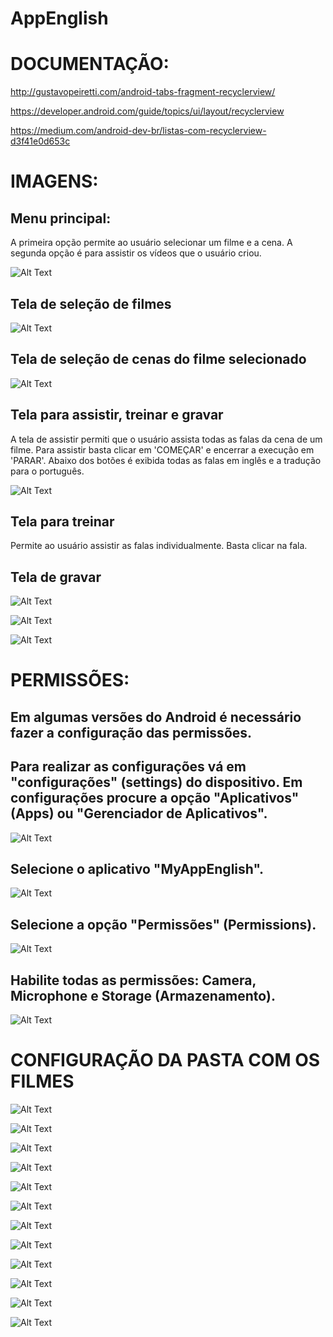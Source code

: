 # AppEnglish

# DOCUMENTAÇÃO:

http://gustavopeiretti.com/android-tabs-fragment-recyclerview/

https://developer.android.com/guide/topics/ui/layout/recyclerview

https://medium.com/android-dev-br/listas-com-recyclerview-d3f41e0d653c

# IMAGENS:

## Menu principal:
A primeira opção permite ao usuário selecionar um filme e a cena. A segunda opção é para assistir os vídeos que o usuário criou.

![Alt Text](https://github.com/kairiroberto/AppEnglish/blob/master/Capturar1.JPG)

## Tela de seleção de filmes

![Alt Text](https://github.com/kairiroberto/AppEnglish/blob/master/Capturar2.JPG)

## Tela de seleção de cenas do filme selecionado

![Alt Text](https://github.com/kairiroberto/AppEnglish/blob/master/Capturar3.JPG)

## Tela para assistir, treinar e gravar
A tela de assistir permiti que o usuário assista todas as falas da cena de um filme.
Para assistir basta clicar em 'COMEÇAR' e encerrar a execução em 'PARAR'. Abaixo dos botões é exibida todas as falas em inglês e a tradução para o português.

![Alt Text](https://github.com/kairiroberto/AppEnglish/blob/master/Capturar4.JPG)

## Tela para treinar
Permite ao usuário assistir as falas individualmente. Basta clicar na fala.

## Tela de gravar 

![Alt Text](https://github.com/kairiroberto/AppEnglish/blob/master/Capturar5.JPG)

![Alt Text](https://github.com/kairiroberto/AppEnglish/blob/master/Capturar6.JPG)

![Alt Text](https://github.com/kairiroberto/AppEnglish/blob/master/Capturar7.JPG)

# PERMISSÕES:

## Em algumas versões do Android é necessário fazer a configuração das permissões.

## Para realizar as configurações vá em "configurações" (settings) do dispositivo. Em configurações procure a opção "Aplicativos" (Apps) ou "Gerenciador de Aplicativos".

![Alt Text](https://github.com/kairiroberto/AppEnglish/blob/master/Capturar11.JPG)

## Selecione o aplicativo "MyAppEnglish".

![Alt Text](https://github.com/kairiroberto/AppEnglish/blob/master/Capturar8.JPG)

## Selecione a opção "Permissões" (Permissions).

![Alt Text](https://github.com/kairiroberto/AppEnglish/blob/master/Capturar9.JPG)

## Habilite todas as permissões: Camera, Microphone e Storage (Armazenamento).

![Alt Text](https://github.com/kairiroberto/AppEnglish/blob/master/Capturar10.JPG)

# CONFIGURAÇÃO DA PASTA COM OS FILMES

![Alt Text](https://github.com/kairiroberto/AppEnglish/blob/master/Capturar12.JPG)

![Alt Text](https://github.com/kairiroberto/AppEnglish/blob/master/Capturar13.JPG)

![Alt Text](https://github.com/kairiroberto/AppEnglish/blob/master/Capturar14.JPG)

![Alt Text](https://github.com/kairiroberto/AppEnglish/blob/master/Capturar15.JPG)

![Alt Text](https://github.com/kairiroberto/AppEnglish/blob/master/Capturar16.JPG)

![Alt Text](https://github.com/kairiroberto/AppEnglish/blob/master/Capturar17.JPG)

![Alt Text](https://github.com/kairiroberto/AppEnglish/blob/master/Capturar18.JPG)

![Alt Text](https://github.com/kairiroberto/AppEnglish/blob/master/Capturar19.JPG)

![Alt Text](https://github.com/kairiroberto/AppEnglish/blob/master/Capturar20.JPG)

![Alt Text](https://github.com/kairiroberto/AppEnglish/blob/master/Capturar21.JPG)

![Alt Text](https://github.com/kairiroberto/AppEnglish/blob/master/Capturar22.JPG)

![Alt Text](https://github.com/kairiroberto/AppEnglish/blob/master/Capturar23.JPG)
